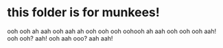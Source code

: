 # this folder is for munkees!

ooh ooh ah aah ooh aah ah ooh ooh
ooh oohooh ah aah ooh ooh ooh aah!
ooh ooh? aah! ooh aah ooo? aah aah!
